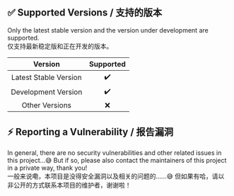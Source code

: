 ✅ Supported Versions / 支持的版本
----------------------------------

Only the latest stable version and the version under development are supported.  
仅支持最新稳定版和正在开发的版本。

|        Version        | Supported |
| :-------------------: | :-------: |
| Latest Stable Version |     ✔️     |
|  Development Version  |     ✔️     |
|    Other Versions     |     ❌     |

⚡ Reporting a Vulnerability / 报告漏洞
---------------------------------------

In general, there are no security vulnerabilities and other related issues in this project...😅 But if so, please also contact the maintainers of this project in a private way, thank you!  
一般来说嘞，本项目是没得安全漏洞以及相关的问题的……😅 但如果有哈，请以非公开的方式联系本项目的维护者，谢谢啦！